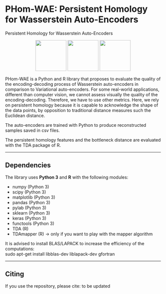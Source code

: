 # PHom-WAE: Persistent Homology for Wasserstein Auto-Encoders

Persistent Homology for Wasserstein Auto-Encoders

<p align="middle">
  <img src="https://github.com/dagrate/PHom-WAE/blob/master/images/originSamples_barcode.png" width="100"/>
  <img src="https://github.com/dagrate/PHom-WAE/blob/master/images/WAE.png" width="100"/>
  <img src="https://github.com/dagrate/PHom-WAE/blob/master/images/VAE.png" width="100"/>
</p>

PHom-WAE is a Python and R library that proposes to evaluate the quality of the encoding-decoding process of Wasserstein auto-encoders in comparison to Variational auto-encoders. For some real-world applications, different than computer vision, we cannot assess visually the quality of the encoding-decoding. Therefore, we have to use other metrics. Here, we rely on persistent homology because it is capable to acknowledge the shape of the data points, by opposition to traditional distance measures such the Euclidean distance.

The auto-encoders are trained with Python to produce reconstructed samples saved in csv files.

The persistent homology features and the bottleneck distance are evaluated with the TDA package of R. 


----------------------------

## Dependencies

The library uses **Python 3** and **R** with the following modules:
- numpy (Python 3)
- scipy (Python 3)
- matplotlib (Python 3)
- pandas (Python 3)
- pylab (Python 3)
- sklearn (Python 3)
- keras (Python 3)
- functools (Python 3)
- TDA (R)
- TDAmapper (R) -> only if you want to play with the mapper algorithm

It is advised to install BLAS/LAPACK to increase the efficiency of the computations:  
sudo apt-get install libblas-dev liblapack-dev gfortran

----------------------------

## Citing

If you use the repository, please cite: to be updated
